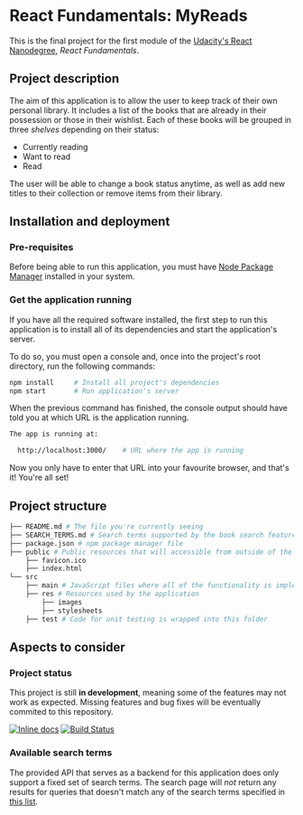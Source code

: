 # React Fundamentals: MyReads

This is the final project for the first module of the [Udacity's React Nanodegree](https://www.udacity.com/course/react-nanodegree--nd019), *React Fundamentals*.

## Project description

The aim of this application is to allow the user to keep track of their own personal library. It includes a list of the books that are already in their possession or those in their wishlist. Each of these books will be grouped in three _shelves_ depending on their status:

* Currently reading
* Want to read
* Read

The user will be able to change a book status anytime, as well as add new titles to their collection or remove items from their library.

## Installation and deployment

### Pre-requisites

Before being able to run this application, you must have [Node Package Manager](https://nodejs.org/en/) installed in your system.

### Get the application running

If you have all the required software installed, the first step to run this application is to install all of its dependencies and start the application's server.

To do so, you must open a console and, once into the project's root directory, run the following commands:

```bash
npm install     # Install all project's dependencies
npm start       # Run application's server
```

When the previous command has finished, the console output should have told you at which URL is the application running.

```bash
The app is running at:

  http://localhost:3000/    # URL where the app is running
```

Now you only have to enter that URL into your favourite browser, and that's it! You're all set!

## Project structure

```bash
├── README.md # The file you're currently seeing
├── SEARCH_TERMS.md # Search terms supported by the book search feature
├── package.json # npm package manager file
├── public # Public resources that will accessible from outside of the app
    ├── favicon.ico
    ├── index.html
└── src
    ├── main # JavaScript files where all of the functionality is implemented
    ├── res # Resources used by the application
        ├── images
        ├── stylesheets
    ├── test # Code for unit testing is wrapped into this folder
```

## Aspects to consider

### Project status
This project is still **in development**, meaning some of the features may not work as expected. Missing features and bug fixes will be eventually commited to this repository.

[![Inline docs](http://inch-ci.org/github/LonelyPrincess/reactnd-project-myreads.svg?branch=master&style=shields)](http://inch-ci.org/github/LonelyPrincess/reactnd-project-myreads)
[![Build Status](https://travis-ci.org/LonelyPrincess/reactnd-project-myreads.svg?branch=master)](https://travis-ci.org/LonelyPrincess/reactnd-project-myreads)

### Available search terms
The provided API that serves as a backend for this application does only support a fixed set of search terms. The search page will _not_ return any results for queries that doesn't match any of the search terms specified in [this list](SEARCH_TERMS.md).
